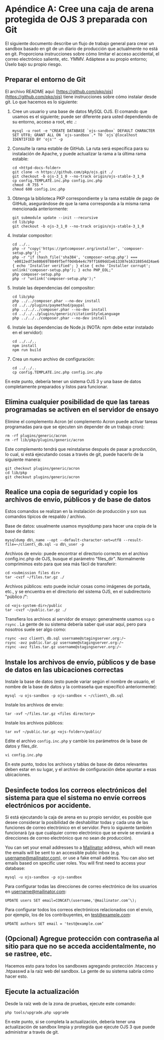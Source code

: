 # Apéndice A: Cree una caja de arena protegida de OJS 3 preparada con Git

El siguiente documento describe un flujo de trabajo general para crear un sandbox basado en git de un diario de producción que actualmente no está en git. Proporciona instrucciones sobre cómo limitar el acceso accidental, el correo electrónico saliente, etc. YMMV. Adáptese a su propio entorno; Úselo bajo su propio riesgo.

## Preparar el entorno de Git

El archivo README aquí: [https://github.com/pkp/ojs](https://github.com/pkp/ojs) tiene instrucciones sobre cómo instalar desde git. Lo que hacemos es lo siguiente:

1. Cree un usuario y una base de datos MySQL OJS. El comando que usamos es el siguiente; puede ser diferente para usted dependiendo de su entorno, acceso a root, etc .:

    ```
    mysql -u root -e "CREATE DATABASE `ojs-sandbox` DEFAULT CHARACTER SET UTF8; GRANT ALL ON `ojs-sandbox`.* TO `ojs`@localhost IDENTIFIED BY 'ojs'" -p
    ```

2. Consulte la rama estable de GitHub. La ruta será específica para su instalación de Apache, y puede actualizar la rama a la última rama estable:

    ```
    cd <httpd-docs-folder>
    git clone -n https://github.com/pkp/ojs.git ./
    git checkout -b ojs-3_1_0 --no-track origin/ojs-stable-3_1_0
    cp config.TEMPLATE.inc.php config.inc.php
    chmod -R 755 *
    chmod 600 config.inc.php
    ```

3. Obtenga la biblioteca PKP correspondiente y la rama estable de pago de GitHub, asegurándose de que la rama corresponda a la misma rama mencionada anteriormente:

    ```
    git submodule update --init --recursive
    cd lib/pkp
    git checkout -b ojs-3_1_0 --no-track origin/ojs-stable-3_1_0
    ```

4. Instalar compositor:

    ```
    cd ../..
    php -r "copy('https://getcomposer.org/installer', 'composer-setup.php');"
    php -r "if (hash_file('sha384', 'composer-setup.php') === 'e0012edf3e80b6978849f5eff0d4b4e4c79ff1609dd1e613307e16318854d24ae64f26d17af3ef0bf7cfb710ca74755a') { echo 'Installer verified'; } else { echo 'Installer corrupt'; unlink('composer-setup.php'); } echo PHP_EOL;"
    php composer-setup.php
    php -r "unlink('composer-setup.php');"
    ```

5. Instale las dependencias del compositor:

    ```
    cd lib/pkp
    php ../../composer.phar --no-dev install
    cd ../../plugins/paymethod/paypal
    php ../../../composer.phar --no-dev install
    cd ../../../plugins/generic/citationStyleLanguage
    php ../../../composer.phar --no-dev install
    ```

6. Instale las dependencias de Node.js (NOTA: npm debe estar instalado en el servidor):

    ```
    cd ../../..
    npm install
    npm run build
    ```

7. Crea un nuevo archivo de configuración:

    ```
    cd ../../..
    cp config.TEMPLATE.inc.php config.inc.php
    ```

En este punto, debería tener un sistema OJS 3 y una base de datos completamente preparados y listos para funcionar.

## **Elimina cualquier posibilidad de que las tareas programadas se activen en el servidor de ensayo**

Elimine el complemento Acron (el complemento Acron puede activar tareas programadas para que se ejecuten sin depender de un trabajo cron):

```
rm -rf plugins/generic/acron
rm -rf lib/pkp/plugins/generic/acron
```

Este complemento tendrá que reinstalarse después de pasar a producción, lo cual, si está ejecutando cosas a través de git, puede hacerlo de la siguiente manera:

```
git checkout plugins/generic/acron
cd lib/pkp
git checkout plugins/generic/acron
```

## Realice una copia de seguridad y copie los archivos de envío, públicos y de base de datos

Estos comandos se realizan en la instalación de producción y son sus comandos típicos de respaldo / archivo.

Base de datos: usualmente usamos mysqldump para hacer una copia de la base de datos:

```
mysqldump db\_name --opt --default-character-set=utf8 --result-file=~/client\_db.sql -u db\_user -p
```

Archivos de envío: puede encontrar el directorio correcto en el archivo config.inc.php de OJS, busque el parámetro "files_dir". Normalmente comprimimos esto para que sea más fácil de transferir:

```
cd <submission files dir>
tar -cvzf ~/files.tar.gz ./
```

Archivos públicos: esto puede incluir cosas como imágenes de portada, etc., y se encuentra en el directorio del sistema OJS, en el subdirectorio "público /":

```
cd <ojs-system-dir>/public
tar -cvzf ~/public.tar.gz ./
```

Transfiera los archivos al servidor de ensayo: generalmente usamos `scp` o `rsync` . La gente de su sistema debería saber qué usar aquí, pero para nosotros suele ser algo como:

```
rsync -avz client\_db.sql username@stagingserver.org:/~
rsync -avz public.tar.gz username@stagingserver.org:/~
rsync -avz files.tar.gz username@stagingserver.org:/~
```

## Instale los archivos de envío, públicos y de base de datos en las ubicaciones correctas

Instale la base de datos (esto puede variar según el nombre de usuario, el nombre de la base de datos y la contraseña que especificó anteriormente):

```
mysql -u ojs-sandbox -p ojs-sandbox < ~/client\_db.sql
```

Instale los archivos de envío:

```
tar -xvf ~/files.tar.gz <files directory>
```

Instale los archivos públicos:

```
tar xvf ~/public.tar.gz <ojs-folder>/public/
```

Edite el archivo `config.inc.php` y cambie los parámetros de la base de datos y files_dir.

```
vi config.inc.php
```

En este punto, todos los archivos y tablas de base de datos relevantes deben estar en su lugar, y el archivo de configuración debe apuntar a esas ubicaciones.

## Desinfecte todos los correos electrónicos del sistema para que el sistema no envíe correos electrónicos por accidente.

Si está ejecutando la caja de arena en su propio servidor, es posible que desee considerar la posibilidad de deshabilitar todas y cada una de las funciones de correo electrónico en el servidor. Pero lo siguiente también funcionará (ya que cualquier correo electrónico que se envíe se enviará a direcciones de correo electrónico que no sean de producción).

You can set your email addresses to a [Mailinator](https://www.mailinator.com/) address, which will mean the emails will be sent to an accessible public inbox (e.g. username@mailinator.com), or use a fake email address. You can also set emails based on specific user roles. You will first need to access your database:

```
mysql -u ojs-sandbox -p ojs-sandbox
```

Para configurar todas las direcciones de correo electrónico de los usuarios en username@mailinator.com:

```
UPDATE users SET email=CONCAT\(username,'@mailinator.com’\);
```

Para configurar todos los correos electrónicos relacionados con el envío, por ejemplo, los de los contribuyentes, en test@example.com:

```
UPDATE authors SET email = 'test@example.com’
```

## (Opcional) Agregue protección con contraseña al sitio para que no se acceda accidentalmente, no se rastree, etc.

Hacemos esto para todos los sandboxes agregando protección .htaccess y .htpasswd a la raíz web del sandbox. La gente de su sistema sabría cómo hacer esto.

## Ejecute la actualización

Desde la raíz web de la zona de pruebas, ejecute este comando:

```
php tools/upgrade.php upgrade
```

En este punto, si se completa la actualización, debería tener una actualización de sandbox limpia y protegida que ejecute OJS 3 que puede administrar a través de git.
